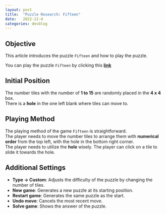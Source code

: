 ```yaml
---
layout: post
title:  "Puzzle Research: Fifteen"
date:   2022-12-4
categories: devblog
---
```


## Objective

This article introduces the puzzle `Fifteen` and how to play the puzzle.

You can play the puzzle `Fifteen` by clicking this [**link**](https://www.chiark.greenend.org.uk/~sgtatham/puzzles/js/fifteen.html)


## Initial Position

The number tiles with the number of **1 to 15** are randomly placed in the **4 x 4** box.  
There is a **hole** in the one left blank where tiles can move to.


## Playing Method

The playing method of the game `Fifteen` is straightforward.  
The player needs to move the number tiles to arrange them with **numerical order** from the top left, with the hole in the bottom right corner.  
The player needs to utilize the **hole** wisely.
The player can click on a tile to slide it towards the hole.


## Additional Settings

- **Type -> Custom**: Adjusts the difficulty of the puzzle by changing the number of tiles.
- **New game**: Generates a new puzzle at its starting position.
- **Restart game**: Generates the same puzzle as the start.
- **Undo move**: Cancels the most recent move.
- **Solve game**: Shows the answer of the puzzle.